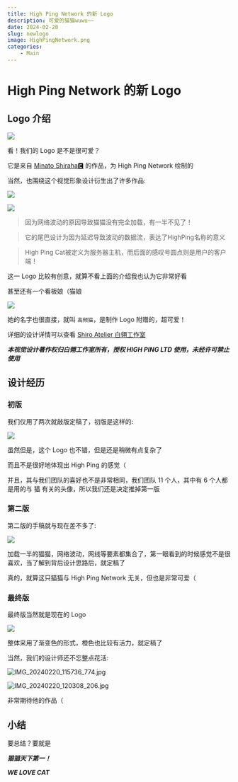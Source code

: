 ```yaml
---
title: High Ping Network 的新 Logo
description: 可爱的猫猫wuwu~~
date: 2024-02-20
slug: newlogo
image: HighPingNetwork.png
categories:
    - Main
---
```


# High Ping Network 的新 Logo

## Logo 介绍

![](HighPing.png)

看！我们的 Logo 是不是很可爱？

它是来自 [Minato Shiraha🅴](https://t.me/minatoshiraha) 的作品，为 High Ping Network 绘制的

当然，也围绕这个视觉形象设计衍生出了许多作品:

![](HighPingNetwork.png)

![](HighPingBlog.png)

> 因为网络波动的原因导致猫猫没有完全加载，有一半不见了！

> 它的尾巴设计为因为延迟导致波动的数据流，表达了HighPing名称的意义

> High Ping Cat被定义为服务器主机，而后面的感叹号圆点则是用户的客户端！

这一 Logo 比较有创意，就算不看上面的介绍我也认为它非常好看

甚至还有一个看板娘（猫娘

![](https://highp.ing/logo/高频猫.png)

她的名字也很直接，就叫 `高频猫`，是制作 Logo 附赠的，超可爱！

详细的设计详情可以查看 [Shiro Atelier 白翎工作室](https://www.shiroaudio.eu.org/2024/02/20/视觉设计作品集highping-network视觉设计/)

***本视觉设计著作权归白翎工作室所有，授权 HIGH PING LTD 使用，未经许可禁止使用***

## 设计经历

### 初版

我们仅用了两次就敲版定稿了，初版是这样的: 

![](IMG_20240220_114608_603.jpg)

虽然但是，这个 Logo 也不错，但是还是稍微有点复杂了

而且不是很好地体现出 High Ping 的感觉（

并且，其与我们团队的喜好也不是非常相同，我们团队 11 个人，其中有 6 个人都是用的与 猫 有关的头像，所以我们还是决定推掉第一版

### 第二版

第二版的手稿就与现在差不多了: 

![](IMG_20240220_114555_190.jpg)

加载一半的猫猫，网络波动，网线等要素都集合了，第一眼看到的时候感觉不是很喜欢，当了解到背后设计思路后，就定稿了

真的，就算这只猫猫与 High Ping Network 无关，但也是非常可爱（

### 最终版

最终版当然就是现在的 Logo

![](HighPing.png)

整体采用了渐变色的形式，橙色也比较有活力，就定稿了

当然，我们的设计师还不忘整点花活: 

![IMG_20240220_115736_774.jpg](IMG_20240220_115736_774.jpg)

![IMG_20240220_120308_206.jpg](IMG_20240220_120308_206.jpg)

非常期待他的作品（

## 小结

要总结？要就是

***猫猫天下第一！***

***WE LOVE CAT***